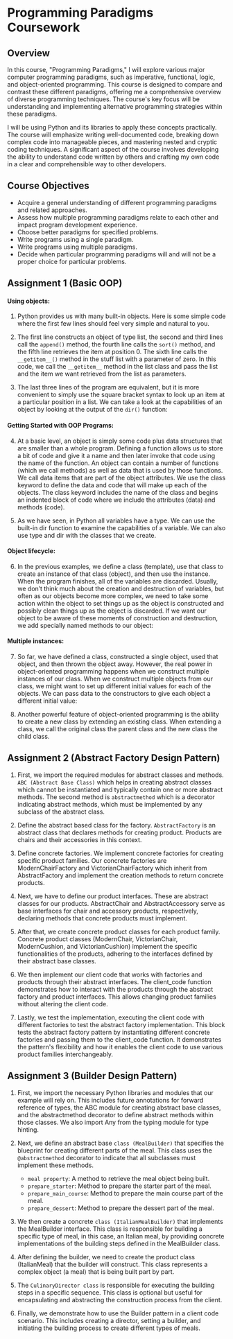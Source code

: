 # Programming Paradigms Coursework

## Overview

In this course, "Programming Paradigms," I will explore various major computer programming paradigms, such as imperative, functional, logic, and object-oriented programming. This course is designed to compare and contrast these different paradigms, offering me a comprehensive overview of diverse programming techniques. The course's key focus will be understanding and implementing alternative programming strategies within these paradigms.

I will be using Python and its libraries to apply these concepts practically. The course will emphasize writing well-documented code, breaking down complex code into manageable pieces, and mastering nested and cryptic coding techniques. A significant aspect of the course involves developing the ability to understand code written by others and crafting my own code in a clear and comprehensible way to other developers.

## Course Objectives

- Acquire a general understanding of different programming paradigms and related approaches.
- Assess how multiple programming paradigms relate to each other and impact program development experience.
- Choose better paradigms for specified problems.
- Write programs using a single paradigm.
- Write programs using multiple paradigms.
- Decide when particular programming paradigms will and will not be a proper choice for particular problems.

## Assignment 1 (Basic OOP)

#### Using objects:
1) Python provides us with many built-in objects. Here is some simple code where the first few lines should feel very simple and natural to you.

2) The first line constructs an object of type list, the second and third lines call the `append()` method, the fourth line calls the `sort()` method, and the fifth line retrieves the item at position 0. The sixth line calls the `__getitem__()` method in the stuff list with a parameter of zero. In this code, we call the `__getitem__` method in the list class and pass the list and the item we want retrieved from the list as parameters.

3) The last three lines of the program are equivalent, but it is more convenient to simply use the square bracket syntax to look up an item at a particular position in a list. We can take a look at the capabilities of an object by looking at the output of the `dir()` function:

#### Getting Started with OOP Programs:

4) At a basic level, an object is simply some code plus data structures that are smaller than a whole program. Defining a function allows us to store a bit of code and give it a name and then later invoke that code using the name of the function. An object can contain a number of functions (which we call methods) as well as data that is used by those functions. We call data items that are part of the object attributes. We use the class keyword to define the data and code that will make up each of the objects. The class keyword includes the name of the class and begins an indented block of code where we include the attributes (data) and methods (code).

5) As we have seen, in Python all variables have a type. We can use the built-in dir function to examine the capabilities of a variable. We can also use type and dir with the classes that we create.

#### Object lifecycle:

6) In the previous examples, we define a class (template), use that class to create an instance of that class (object), and then use the instance. When the program finishes, all of the variables are discarded. Usually, we don’t think much about the creation and destruction of variables, but often as our objects become more complex, we need to take some action within the object to set things up as the object is constructed and possibly clean things up as the object is discarded. If we want our object to be aware of these moments of construction and destruction, we add specially named methods to our object:

#### Multiple instances:

7) So far, we have defined a class, constructed a single object, used that object, and then thrown the object away. However, the real power in object-oriented programming happens when we construct multiple instances of our class. When we construct multiple objects from our class, we might want to set up different initial values for each of the objects. We can pass data to the constructors to give each object a different initial value:

8) Another powerful feature of object-oriented programming is the ability to create a new class by extending an existing class. When extending a class, we call the original class the parent class and the new class the child class.

## Assignment 2 (Abstract Factory Design Pattern)

1) First, we import the required modules for abstract classes and methods. `ABC (Abstract Base Class)` which helps in creating abstract classes which cannot be instantiated and typically contain one or more abstract methods. The second method is `abstractmethod` which is a decorator indicating abstract methods, which must be implemented by any subclass of the abstract class.

2) Define the abstract based class for the factory. `AbstractFactory` is an abstract class that declares methods for creating product. Products are chairs and their accessories in this context.

3) Define concrete factories. We implement concrete factories for creating specific product families. Our concrete factories are ModernChairFactory and VictorianChairFactory which inherit from AbstractFactory and implement the creation methods to return concrete products.

4) Next, we have to define our product interfaces. These are abstract classes for our products. AbstractChair and AbstractAccessory serve as base interfaces for chair and accessory products, respectively, declaring methods that concrete products must implement.

5) After that, we create concrete product classes for each product family. Concrete product classes (ModernChair, VictorianChair, ModernCushion, and VictorianCushion) implement the specific functionalities of the products, adhering to the interfaces defined by their abstract base classes.

6) We then implement our client code that works with factories and products through their abstract interfaces. The client_code function demonstrates how to interact with the products through the abstract factory and product interfaces. This allows changing product families without altering the client code.

7) Lastly, we test the implementation, executing the client code with different factories to test the abstract factory implementation. This block tests the abstract factory pattern by instantiating different concrete factories and passing them to the client_code function. It demonstrates the pattern's flexibility and how it enables the client code to use various product families interchangeably.  

## Assignment 3 (Builder Design Pattern)

1) First, we import the necessary Python libraries and modules that our example will rely on. This includes future annotations for forward reference of types, the ABC module for creating abstract base classes, and the abstractmethod decorator to define abstract methods within those classes. We also import Any from the typing module for type hinting.
   
2) Next, we define an abstract base `class (MealBuilder)` that specifies the blueprint for creating different parts of the meal. This class uses the `@abstractmethod` decorator to indicate that all subclasses must implement these methods.
   - `meal property`: A method to retrieve the meal object being built.
   - `prepare_starter`: Method to prepare the starter part of the meal.
   - `prepare_main_course`: Method to prepare the main course part of the meal.
   - `prepare_dessert`: Method to prepare the dessert part of the meal.

3) We then create a concrete `class (ItalianMealBuilder)` that implements the MealBuilder interface. This class is responsible for building a specific type of meal, in this case, an Italian meal, by providing concrete implementations of the building steps defined in the MealBuilder class.

4) After defining the builder, we need to create the product class (ItalianMeal) that the builder will construct. This class represents a complex object (a meal) that is being built part by part.

5) The `CulinaryDirector class` is responsible for executing the building steps in a specific sequence. This class is optional but useful for encapsulating and abstracting the construction process from the client.

6) Finally, we demonstrate how to use the Builder pattern in a client code scenario. This includes creating a director, setting a builder, and initiating the building process to create different types of meals.





